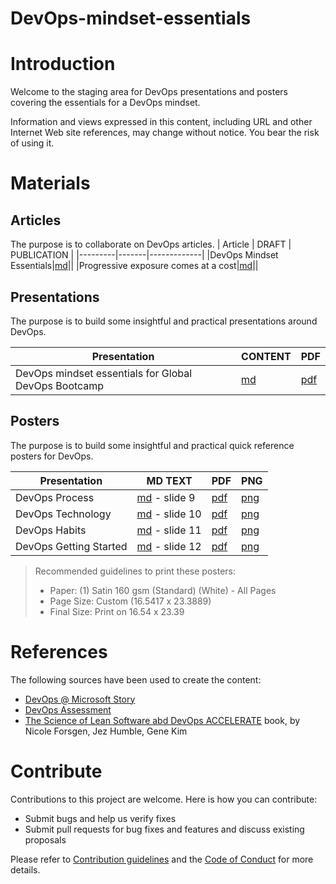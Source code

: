 # DevOps-mindset-essentials

# Introduction 

Welcome to the staging area for DevOps presentations and posters covering the essentials for a DevOps mindset. 

Information and views expressed in this content, including URL and other Internet Web site references, may change without notice. You bear the risk of using it.

# Materials

## Articles

The purpose is to collaborate on DevOps articles.
| Article | DRAFT | PUBLICATION |
|---------|-------|-------------|
|DevOps Mindset Essentials|[md](src/articles/devops-mindset-essentials.md)||
|Progressive exposure comes at a cost|[md](src/articles/progressive-exposure-cost.md)||

## Presentations

The purpose is to build some insightful and practical presentations around DevOps.

| Presentation | CONTENT | PDF |
|--------------|---------|-----|
| DevOps mindset essentials for Global DevOps Bootcamp | [md](src/presentations/devops-mindset-essentials-gdbc.md)|[pdf](src/presentations/devops-mindset-essentials-gdbc.pdf)|

## Posters

The purpose is to build some insightful and practical quick reference posters for DevOps.

| Presentation | MD TEXT | PDF | PNG |
|--------------|---------|-----|-----|
| DevOps Process | [md](src/presentations/devops-mindset-essentials-gdbc.md) - slide 9|[pdf](src/posters/devops-mindset-essentials-gdbc-process.pdf)|[png](src/posters/devops-mindset-essentials-gdbc-process.png)| 
| DevOps Technology | [md](src/presentations/devops-mindset-essentials-gdbc.md) - slide 10|[pdf](src/posters/devops-mindset-essentials-gdbc-technology.pdf)|[png](src/posters/devops-mindset-essentials-gdbc-technology.png)| 
| DevOps Habits | [md](src/presentations/devops-mindset-essentials-gdbc.md) - slide 11|[pdf](src/posters/devops-mindset-essentials-gdbc-habits.pdf)|[png](src/posters/devops-mindset-essentials-gdbc-habits.png)| 
| DevOps Getting Started | [md](src/presentations/devops-mindset-essentials-gdbc.md) - slide 12|[pdf](src/posters/devops-mindset-essentials-gdbc-getting-started.pdf)|[png](src/posters/devops-mindset-essentials-gdbc-getting-started.png)| 

> Recommended guidelines to print these posters:
> - Paper: (1) Satin 160 gsm (Standard) (White) - All Pages 
> - Page Size: Custom (16.5417 x 23.3889)
> - Final Size: Print on 16.54 x 23.39

# References

The following sources have been used to create the content:

- [DevOps @ Microsoft Story](https://aka.ms/devops)
- [DevOps Assessment](https://aka.ms/devopsassessment)
- [The Science of Lean Software abd DevOps ACCELERATE](https://lccn.loc.gov/2018007766) book, by Nicole Forsgen, Jez Humble, Gene Kim 

# Contribute

Contributions to this project are welcome. Here is how you can contribute:  

- Submit bugs and help us verify fixes  
- Submit pull requests for bug fixes and features and discuss existing proposals   

Please refer to [Contribution guidelines](.github/CONTRIBUTING.md) and the [Code of Conduct](.github/COC.md) for more details.
